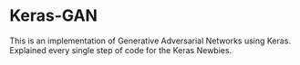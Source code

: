 # Keras-GAN
This is an implementation of Generative Adversarial Networks using Keras. Explained every single step of code for the Keras Newbies.

